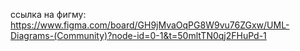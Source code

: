 ссылка на фигму:
https://www.figma.com/board/GH9jMvaOqPG8W9vu76ZGxw/UML-Diagrams-(Community)?node-id=0-1&t=50mltTN0qj2FHuPd-1
